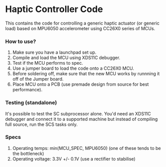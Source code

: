 # Haptic Controller Code

This contains the code for controlling a generic haptic actuator (or generic load) based on MPU6050 accelerometer using CC26X0 series of MCUs.

### How to use?

1. Make sure you have a launchpad set up.
2. Compile and load the MCU using XDS11C debugger.
3. Test if the MCU performs to spec.
4. Use a jumper board to load the code onto a CC26X0 MCU.
5. Before soldering off, make sure that the new MCU works by runnning it off of the Jumper board.
6. Place MCU onto a PCB (use premade design from source for best performance).

### Testing (standalone)

It's possible to test the SC subprocessor alone. You'd need an XDS11C debugger and connect it to a supported machine but instead of compiling full source, run the SCS tasks only.

### Specs 

1. Operating temps: min(MCU_SPEC, MPU6050) (one of these tends to be the bottleneck)
2. Operating voltage: 3.3V +/- 0.1V (use a rectifier to stabilise)